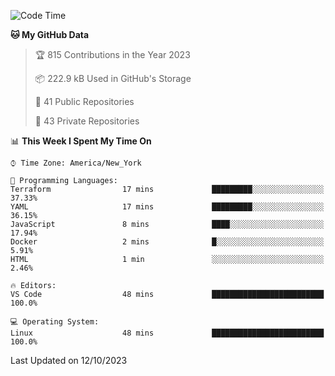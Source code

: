 <!--START_SECTION:waka-->
![Code Time](http://img.shields.io/badge/Code%20Time-225%20hrs-blue)

**🐱 My GitHub Data** 

> 🏆 815 Contributions in the Year 2023
 > 
> 📦 222.9 kB Used in GitHub's Storage 
 > 
> 📜 41 Public Repositories 
 > 
> 🔑 43 Private Repositories  
 > 
📊 **This Week I Spent My Time On** 

```text
⌚︎ Time Zone: America/New_York

💬 Programming Languages: 
Terraform                17 mins             █████████░░░░░░░░░░░░░░░░   37.33% 
YAML                     17 mins             █████████░░░░░░░░░░░░░░░░   36.15% 
JavaScript               8 mins              ████░░░░░░░░░░░░░░░░░░░░░   17.94% 
Docker                   2 mins              █░░░░░░░░░░░░░░░░░░░░░░░░   5.91% 
HTML                     1 min               ░░░░░░░░░░░░░░░░░░░░░░░░░   2.46%

🔥 Editors: 
VS Code                  48 mins             █████████████████████████   100.0%

💻 Operating System: 
Linux                    48 mins             █████████████████████████   100.0%

```


 Last Updated on 12/10/2023
<!--END_SECTION:waka-->